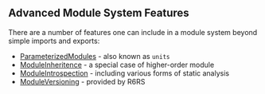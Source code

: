 ## Advanced Module System Features

There are a number of features one can include
in a module system beyond simple imports and
exports:

* [ParameterizedModules](ParameterizedModules.md) - also known as `units`
* [ModuleInheritence](ModuleInheritence.md) - a special case of higher-order module
* [ModuleIntrospection](ModuleIntrospection.md) - including various forms of static analysis
* [ModuleVersioning](ModuleVersioning.md) - provided by R6RS
